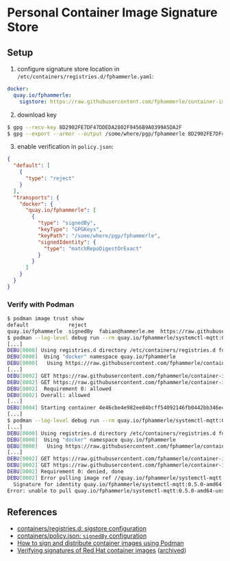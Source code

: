 # Personal Container Image Signature Store

## Setup

1. configure signature store location in `/etc/containers/registries.d/fphammerle.yaml`:
```yaml
docker:
  quay.io/fphammerle:
    sigstore: https://raw.githubusercontent.com/fphammerle/container-image-sigstore/master/quay.io
```

2. download key
```sh
$ gpg --recv-key 8D2902FE7DF47DDEDA2802F9456B9A0399A5DA2F
$ gpg --export --armor --output /some/where/pgp/fphammerle 8D2902FE7DF47DDEDA2802F9456B9A0399A5DA2F
```

3. enable verification in `policy.json`:
```json
{
  "default": [
    {
      "type": "reject"
    }
  ],
  "transports": {
    "docker": {
      "quay.io/fphammerle": [
        {
          "type": "signedBy",
          "keyType": "GPGKeys",
          "keyPath": "/some/where/pgp/fphammerle",
          "signedIdentity": {
            "type": "matchRepoDigestOrExact"
          }
        }
      ]
    }
  }
}
```

### Verify with Podman

```sh
$ podman image trust show
default             reject
quay.io/fphammerle  signedBy  fabian@hammerle.me  https://raw.githubusercontent.com/fphammerle/container-image-sigstore/master/quay.io
$ podman --log-level debug run --rm quay.io/fphammerle/systemctl-mqtt:0.5.0-amd64
[...]
DEBU[0000] Using registries.d directory /etc/containers/registries.d for sigstore configuration
DEBU[0000]  Using "docker" namespace quay.io/fphammerle
DEBU[0000]   Using https://raw.githubusercontent.com/fphammerle/container-image-sigstore/master/quay.io
[...]
DEBU[0002] GET https://raw.githubusercontent.com/fphammerle/container-image-sigstore/master/quay.io/fphammerle/systemctl-mqtt@sha256=34dcb878dbd66315de6fbf97ceb29e8fec549b7269c6c828c4c889a54a091f14/signature-1
DEBU[0002] GET https://raw.githubusercontent.com/fphammerle/container-image-sigstore/master/quay.io/fphammerle/systemctl-mqtt@sha256=34dcb878dbd66315de6fbf97ceb29e8fec549b7269c6c828c4c889a54a091f14/signature-2
DEBU[0002]  Requirement 0: allowed
DEBU[0002] Overall: allowed
[...]
DEBU[0004] Starting container 4e46cbe4e982ee84bcff54092146fb0442bb346e451cfb14e2e7f491bc886b88 with command [tini -- systemctl-mqtt --help]
[...]
$ podman --log-level debug run --rm quay.io/fphammerle/systemctl-mqtt:0.5.0-amd64-unsigned
[...]
DEBU[0000] Using registries.d directory /etc/containers/registries.d for sigstore configuration
DEBU[0000]  Using "docker" namespace quay.io/fphammerle
DEBU[0000]   Using https://raw.githubusercontent.com/fphammerle/container-image-sigstore/master/quay.io
[...]
DEBU[0002] GET https://raw.githubusercontent.com/fphammerle/container-image-sigstore/master/quay.io/fphammerle/systemctl-mqtt@sha256=34dcb878dbd66315de6fbf97ceb29e8fec549b7269c6c828c4c889a54a091f14/signature-1
DEBU[0002] GET https://raw.githubusercontent.com/fphammerle/container-image-sigstore/master/quay.io/fphammerle/systemctl-mqtt@sha256=34dcb878dbd66315de6fbf97ceb29e8fec549b7269c6c828c4c889a54a091f14/signature-2
DEBU[0002] Requirement 0: denied, done
DEBU[0002] Error pulling image ref //quay.io/fphammerle/systemctl-mqtt:0.5.0-amd64-unsigned: Source image rejected: Signature for identity quay.io/fphammerle/systemctl-mqtt:0.5.0-amd64 is not accepted
  Signature for identity quay.io/fphammerle/systemctl-mqtt:0.5.0-amd64 is not accepted
Error: unable to pull quay.io/fphammerle/systemctl-mqtt:0.5.0-amd64-unsigned: Source image rejected: Signature for identity quay.io/fphammerle/systemctl-mqtt:0.5.0-amd64 is not accepted
```

## References

* [containers/registries.d: sigstore configuration](https://github.com/containers/image/blob/v5.5.2/docs/containers-registries.d.5.md#individual-configuration-sections)
* [containers/policy.json: `signedBy` configuration](https://github.com/containers/image/blob/v5.5.2/docs/containers-policy.json.5.md#signedby)
* [How to sign and distribute container images using Podman](https://github.com/containers/podman/blob/v2.0.6/docs/tutorials/image_signing.md)
* [Verifying signatures of Red Hat container images](https://developers.redhat.com/blog/2019/10/29/verifying-signatures-of-red-hat-container-images/)
  ([archived](https://web.archive.org/web/20210210072204/https://developers.redhat.com/blog/2019/10/29/verifying-signatures-of-red-hat-container-images/))
